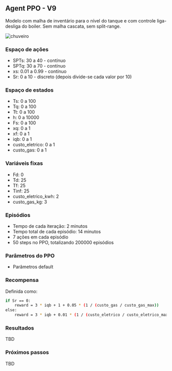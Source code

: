 ## Agent PPO - V9

Modelo com malha de inventário para o nível do tanque e com controle liga-desliga do boiler. Sem malha cascata, sem split-range.

![chuveiro](https://github.com/mpaulazamin/tcc-models-rllib/blob/agent_ppo_v1/imagens/chuveiro_controle_h_t4a.jpg)

### Espaço de ações

- SPTs: 30 a 40 - contínuo
- SPTq: 30 a 70 - contínuo
- xs: 0.01 a 0.99 - contínuo
- Sr: 0 a 10 - discreto (depois divide-se cada valor por 10)

### Espaço de estados

- Ts: 0 a 100
- Tq: 0 a 100
- Tt: 0 a 100
- h: 0 a 10000
- Fs: 0 a 100
- xq: 0 a 1
- xf: 0 a 1
- iqb: 0 a 1
- custo_eletrico: 0 a 1
- custo_gas: 0 a 1

### Variáveis fixas

- Fd: 0
- Td: 25
- Tf: 25
- Tinf: 25
- custo_eletrico_kwh: 2
- custo_gas_kg: 3

### Episódios

- Tempo de cada iteração: 2 minutos
- Tempo total de cada episódio: 14 minutos
- 7 ações em cada episódio
- 50 steps no PPO, totalizando 200000 episódios

### Parâmetros do PPO

- Parâmetros default

### Recompensa

Definida como:

```bash
if Sr == 0:
    reward = 3 * iqb + 1 + 0.05 * (1 / (custo_gas / custo_gas_max))
else:
    reward = 3 * iqb + 0.01 * (1 / (custo_eletrico / custo_eletrico_max)) + 0.05 * (1 / (custo_gas / custo_gas_max))
```

### Resultados

TBD

### Próximos passos

TBD